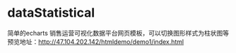 # dataStatistical
简单的echarts 销售运营可视化数据平台网页模板，可以切换图形样式为柱状图等
预览地址：http://47.104.202.142/htmldemo/demo1/index.html
